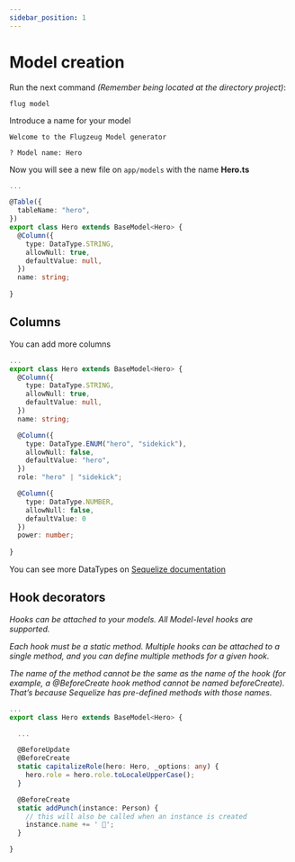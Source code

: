 ```yaml
---
sidebar_position: 1
---
```


# Model creation

Run the next command *(Remember being located at the directory project)*:

```shell
flug model
```

Introduce a name for your model

```shell
Welcome to the Flugzeug Model generator

? Model name: Hero
```

Now you will see a new file on ```app/models``` with the name **Hero.ts**

```ts title="Hero.ts"
...

@Table({
  tableName: "hero",
})
export class Hero extends BaseModel<Hero> {
  @Column({
    type: DataType.STRING,
    allowNull: true,
    defaultValue: null,
  })
  name: string;
  
}

```

## Columns

You can add more columns

```ts title="Hero.ts"
...
export class Hero extends BaseModel<Hero> {
  @Column({
    type: DataType.STRING,
    allowNull: true,
    defaultValue: null,
  })
  name: string;

  @Column({
    type: DataType.ENUM("hero", "sidekick"),
    allowNull: false,
    defaultValue: "hero",
  })
  role: "hero" | "sidekick";

  @Column({
    type: DataType.NUMBER,
    allowNull: false,
    defaultValue: 0
  })
  power: number;
  
}

```

You can see more DataTypes on [Sequelize documentation](https://sequelize.org/v4/manual/tutorial/models-definition.html#data-types)


## Hook decorators

*Hooks can be attached to your models. All Model-level hooks are supported.*

*Each hook must be a static method. Multiple hooks can be attached to a single method, and you can define multiple methods for a given hook.*

*The name of the method cannot be the same as the name of the hook (for example, a @BeforeCreate hook method cannot be named beforeCreate). That’s because Sequelize has pre-defined methods with those names.*

```ts title="Hero.ts"
...
export class Hero extends BaseModel<Hero> {

  ...

  @BeforeUpdate
  @BeforeCreate
  static capitalizeRole(hero: Hero, _options: any) {
    hero.role = hero.role.toLocaleUpperCase();
  }

  @BeforeCreate
  static addPunch(instance: Person) {
    // this will also be called when an instance is created
    instance.name += ' 🥊';
  }

}
```
